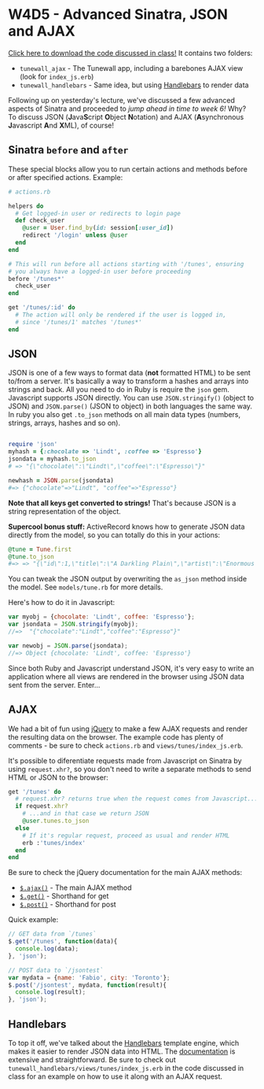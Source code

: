 # W4D5 - Advanced Sinatra, JSON and AJAX

[Click here to download the code discussed in class!](https://www.dropbox.com/s/fpvcbnsk1ugc8d9/w4d5-advanced-sinatra-ajax.tgz?dl=1) It contains two folders:

* `tunewall_ajax` - The Tunewall app, including a barebones AJAX view (look for `index_js.erb`)
* `tunewall_handlebars` - Same idea, but using [Handlebars](http://handlebarsjs.com/) to render data

Following up on yesterday's lecture, we've discussed a few advanced aspects of Sinatra and proceeded to _jump ahead in time to week 6!_ Why? To discuss JSON (**J**ava**S**cript **O**bject **N**otation) and AJAX (**A**synchronous **J**avascript **A**nd **X**ML), of course!

## Sinatra `before` and `after`

These special blocks allow you to run certain actions and methods before or after specified actions. Example:

```ruby
# actions.rb

helpers do
  # Get logged-in user or redirects to login page
  def check_user
    @user = User.find_by(id: session[:user_id])
    redirect '/login' unless @user
  end
end

# This will run before all actions starting with '/tunes', ensuring
# you always have a logged-in user before proceeding
before '/tunes*'
  check_user
end

get '/tunes/:id' do
  # The action will only be rendered if the user is logged in,
  # since '/tunes/1' matches '/tunes*'
end
```

## JSON

JSON is one of a few ways to format data (**not** formatted HTML) to be sent to/from a server. It's basically a way to transform a hashes and arrays into strings and back. All you need to do in Ruby is require the `json` gem. Javascript supports JSON directly. You can use `JSON.stringify()` (object to JSON) and `JSON.parse()` (JSON to object) in both languages the same way. In ruby you also get `.to_json` methods on all main data types (numbers, strings, arrays, hashes and so on).

```ruby

require 'json'
myhash = {:chocolate => 'Lindt', :coffee => 'Espresso'}
jsondata = myhash.to_json
# => "{\"chocolate\":\"Lindt\",\"coffee\":\"Espresso\"}"

newhash = JSON.parse(jsondata)
#=> {"chocolate"=>"Lindt", "coffee"=>"Espresso"}
```

**Note that all keys get converted to strings!** That's because JSON is a string representation of the object.

**Supercool bonus stuff:** ActiveRecord knows how to generate JSON data directly from the model, so you can totally do this in your actions:
```ruby
@tune = Tune.first
@tune.to_json
#=> => "{\"id\":1,\"title\":\"A Darkling Plain\",\"artist\":\"Enormous Steel Table\",\"url\":\"http://example.com/enormous_steel_table_a_darkling_plain\",\"comments\":\"Yr lumbersexual meh pbr\\u0026b small batch. Sustainable chambray helvetica pabst distillery. Wes anderson 90's pork belly cliche cornhole neutra.\"}"
```

You can tweak the JSON output by overwriting the `as_json` method inside the model. See `models/tune.rb` for more details.

Here's how to do it in Javascript:
```js
var myobj = {chocolate: 'Lindt', coffee: 'Espresso'};
var jsondata = JSON.stringify(myobj);
//=>  "{"chocolate":"Lindt","coffee":"Espresso"}"

var newobj = JSON.parse(jsondata);
//=> Object {chocolate: 'Lindt', coffee: 'Espresso'}
```

Since both Ruby and Javascript understand JSON, it's very easy to write an application where all views are rendered in the browser using JSON data sent from the server. Enter...

## AJAX

We had a bit of fun using [jQuery](http://jquery.com) to make a few AJAX requests and render the resulting data on the browser. The example code has plenty of comments - be sure to check `actions.rb` and `views/tunes/index_js.erb`.

It's possible to diferentiate requests made from Javascript on Sinatra by using `request.xhr?`, so you don't need to write a separate methods to send HTML or JSON to the browser:

```ruby
get '/tunes' do
  # request.xhr? returns true when the request comes from Javascript...
  if request.xhr?
    # ...and in that case we return JSON
    @user.tunes.to_json
  else
    # If it's regular request, proceed as usual and render HTML
    erb :'tunes/index'
  end
end
```

Be sure to check the jQuery documentation for the main AJAX methods:

* [`$.ajax()`](http://api.jquery.com/jQuery.ajax/) - The main AJAX method
* [`$.get()`](http://api.jquery.com/jQuery.get/) - Shorthand for get
* [`$.post()`](http://api.jquery.com/jQuery.post/) - Shorthand for post

Quick example:
```js
// GET data from `/tunes`
$.get('/tunes', function(data){
  console.log(data);
}, 'json');

// POST data to `/jsontest`
var mydata = {name: 'Fabio', city: 'Toronto'};
$.post('/jsontest', mydata, function(result){
  console.log(result);
}, 'json');
```

## Handlebars

To top it off, we've talked about the [Handlebars](http://handlebarsjs.com/) template engine, which makes it easier to render JSON data into HTML. The [documentation](http://handlebarsjs.com/) is extensive and straightforward. Be sure to check out `tunewall_handlebars/views/tunes/index_js.erb` in the code discussed in class for an example on how to use it along with an AJAX request.
